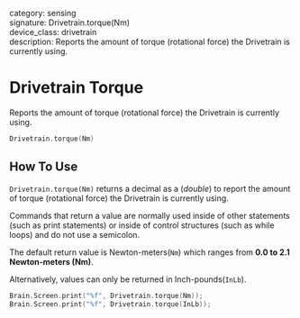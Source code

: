category: sensing  
signature: Drivetrain.torque(Nm)  
device_class: drivetrain  
description: Reports the amount of torque (rotational force) the Drivetrain is currently using.

# Drivetrain Torque

Reports the amount of torque (rotational force) the Drivetrain is currently using.

```cpp
Drivetrain.torque(Nm)
```

## How To Use
`Drivetrain.torque(Nm)` returns a decimal as a (*double*) to report the amount of torque (rotational force) the Drivetrain is currently using. 

Commands that return a value are normally used inside of other statements (such as print statements) or inside of control structures (such as while loops) and do not use a semicolon.

The default return value is Newton-meters(`Nm`) which ranges from **0.0 to 2.1 Newton-meters (Nm)**.

Alternatively, values can only be returned in Inch-pounds(`InLb`).

```cpp
Brain.Screen.print("%f", Drivetrain.torque(Nm));
Brain.Screen.print("%f", Drivetrain.torque(InLb));
```
<advanced>
</advanced>